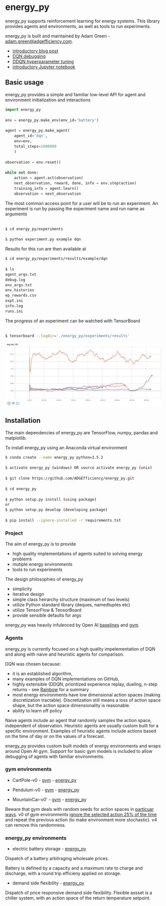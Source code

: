 # energy_py

energy_py supports reinforcement learning for energy systems.  This library provides agents and environments, as well as tools to run experiments. 

energy_py is built and maintained by Adam Green - [adam.green@adgefficiency.com](adam.green@adgefficiency.com).  
- [introductory blog post](http://adgefficiency.com/energy_py-reinforcement-learning-for-energy-systems/)
- [DQN debugging](http://adgefficiency.com/dqn-debugging/)
- [DDQN hyperparameter tuning](http://adgefficiency.com/dqn-tuning/)
- [introductory Jupyter notebook](https://github.com/ADGEfficiency/energy_py/blob/master/notebooks/examples/Q_learning_battery.ipynb)

## Basic usage

energy_py provides a simple and familiar low-level API for agent and environment initialization and interactions

```python
import energy_py

env = energy_py.make_env(env_id='battery')

agent = energy_py.make_agent(
    agent_id='dqn',
    env=env,
    total_steps=1000000
    )

observation = env.reset()

while not done:
    action = agent.act(observation)
    next_observation, reward, done, info = env.step(action)
    training_info = agent.learn()
    observation = next_observation
```

The most common access point for a user will be to run an experiment.  An experiment is run by passing the experiment name and run name as arguments

```bash

$ cd energy_py/experiments

$ python experiment.py example dqn
```

Results for this run are then available at

``` bash
$ cd energy_py/experiments/results/example/dqn

$ ls
agent_args.txt
debug.log
env_args.txt
env_histories
ep_rewards.csv
expt.ini
info.log
runs.ini
```

The progress of an experiment can be watched with TensorBoard

```bash

$ tensorboard --logdir='./energy_py/experiments/results'

```

![fig](assets/tb1.png)

## Installation

The main dependencies of energy_py are TensorFlow, numpy, pandas and matplotlib.

To install energy_py using an Anaconda virtual environment

```bash
$ conda create --name energy_py python=3.5.2

$ activate energy_py (windows) OR source activate energy_py (unix)

$ git clone https://github.com/ADGEfficiency/energy_py.git

$ cd energy_py

$ python setup.py install (using package)
or
$ python setup.py develop (developing package)

$ pip install --ignore-installed -r requirements.txt

```
### Project 

The aim of energy_py is to provide 
- high quality implementations of agents suited to solving energy problems
- mutiple energy environments
- tools to run experiments

The design philosophies of energy_py
- simplicity
- iterative design
- simple class heirarchy structure (maximum of two levels)
- utilize Python standard library (deques, namedtuples etc) 
- utilize TensorFlow & TensorBoard
- provide sensible defaults for args

energy_py was heavily infulenced by Open AI [baselines](https://github.com/openai/baselines) and [gym](https://github.com/openai/gym).

### Agents

energy_py is currently focused on a high quality impelementation of DQN and along with naive and heuristic agents for comparison.

DQN was chosen because:
- it is an established algorithm,
- many examples of DQN implementations on GitHub,
- highly extensible (DDQN, prioritized experience replay, dueling, n-step returns - see [Rainbow](https://arxiv.org/pdf/1710.02298.pdf) for a summary
- most energy environments have low dimensional action spaces (making discretization tractable).  Discretization still means a loss of action space shape, but the action space dimensionality is reasonable.
- ability to learn off policy

Naive agents include an agent that randomly samples the action space, independent of observation.  Heuristic agents are
usually custom built for a specific environment.  Examples of heuristic agents include actions based on the time of day or on the values of a forecast.

energy_py provides custom built models of energy environments and wraps around Open AI gym.  Support for basic gym
models is included to allow debugging of agents with familiar environments.

### gym environments

- CartPole-v0 - [gym](https://github.com/openai/gym/blob/master/gym/envs/classic_control/cartpole.py) - [energy_py](https://github.com/ADGEfficiency/energy_py/blob/dev/energy_py/envs/register.py)

- Pendulum-v0 - [gym](https://github.com/openai/gym/blob/master/gym/envs/classic_control/pendulum.py) - [energy_py](https://github.com/ADGEfficiency/energy_py/blob/dev/energy_py/envs/register.py)

- MountainCar-v0' - [gym](https://github.com/openai/gym/blob/master/gym/envs/classic_control/mountain_car.py) - [energy_py](https://github.com/ADGEfficiency/energy_py/blob/dev/energy_py/envs/register.py)

Beware that gym deals with random seeds for action spaces in [particuar
ways](https://github.com/openai/gym/blob/master/gym/spaces/prng.py).  v0 of gym environments [ignore the selected action
25% of the time](http://amid.fish/reproducing-deep-rl) and repeat the previous action (to make environment more stochastic).  v4 can remove this randomness.

### energy_py environments

- electric battery storage - [energy_py](https://github.com/openai/gym/blob/master/gym/envs/classic_control/mountain_car.p://github.com/ADGEfficiency/energy_py/tree/dev/energy_py/envs/battery)

Dispatch of a battery arbitraging wholesale prices.  

Battery is defined by a capacity and a maximum rate to charge and discharge, with a round trip efficieny applied on storage.

- demand side flexibility - [energy_py](https://github.com/ADGEfficiency/energy_py/tree/dev/energy_py/envs/flex)

Dispatch of price responsive demand side flexibility.  Flexible assset is a chiller system, with an action space of the return temperature setpoint.
